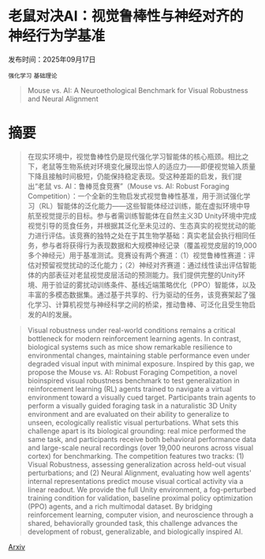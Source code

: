 # 老鼠对决AI：视觉鲁棒性与神经对齐的神经行为学基准

发布时间：2025年09月17日

`强化学习` `基础理论`

> Mouse vs. AI: A Neuroethological Benchmark for Visual Robustness and Neural Alignment

# 摘要

> 在现实环境中，视觉鲁棒性仍是现代强化学习智能体的核心瓶颈。相比之下，老鼠等生物系统对环境变化展现出惊人的适应力——即便视觉输入质量下降且接触时间极短，仍能保持稳定表现。受这种差距的启发，我们提出“老鼠 vs. AI：鲁棒觅食竞赛”（Mouse vs. AI: Robust Foraging Competition）：一个全新的生物启发式视觉鲁棒性基准，用于测试强化学习（RL）智能体的泛化能力——这些智能体经过训练，能在虚拟环境中导航至视觉提示的目标。参与者需训练智能体在自然主义3D Unity环境中完成视觉引导的觅食任务，并根据其泛化至未见过的、生态真实的视觉扰动的能力进行评估。该竞赛的独特之处在于其生物学基础：真实老鼠会执行相同任务，参与者将获得行为表现数据和大规模神经记录（覆盖视觉皮层的19,000多个神经元）用于基准测试。竞赛设有两个赛道：（1）视觉鲁棒性赛道：评估对预留视觉扰动的泛化能力；（2）神经对齐赛道：通过线性读出评估智能体的内部表征对老鼠视觉皮层活动的预测能力。我们提供完整的Unity环境、用于验证的雾扰动训练条件、基线近端策略优化（PPO）智能体，以及丰富的多模态数据集。通过基于共享的、行为驱动的任务，该竞赛架起了强化学习、计算机视觉与神经科学之间的桥梁，推动鲁棒、可泛化且受生物启发的AI的发展。

> Visual robustness under real-world conditions remains a critical bottleneck for modern reinforcement learning agents. In contrast, biological systems such as mice show remarkable resilience to environmental changes, maintaining stable performance even under degraded visual input with minimal exposure. Inspired by this gap, we propose the Mouse vs. AI: Robust Foraging Competition, a novel bioinspired visual robustness benchmark to test generalization in reinforcement learning (RL) agents trained to navigate a virtual environment toward a visually cued target. Participants train agents to perform a visually guided foraging task in a naturalistic 3D Unity environment and are evaluated on their ability to generalize to unseen, ecologically realistic visual perturbations. What sets this challenge apart is its biological grounding: real mice performed the same task, and participants receive both behavioral performance data and large-scale neural recordings (over 19,000 neurons across visual cortex) for benchmarking. The competition features two tracks: (1) Visual Robustness, assessing generalization across held-out visual perturbations; and (2) Neural Alignment, evaluating how well agents' internal representations predict mouse visual cortical activity via a linear readout. We provide the full Unity environment, a fog-perturbed training condition for validation, baseline proximal policy optimization (PPO) agents, and a rich multimodal dataset. By bridging reinforcement learning, computer vision, and neuroscience through a shared, behaviorally grounded task, this challenge advances the development of robust, generalizable, and biologically inspired AI.

[Arxiv](https://arxiv.org/abs/2509.14446)